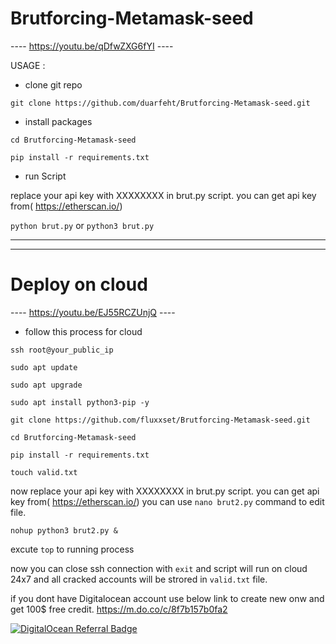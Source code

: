 # Brutforcing-Metamask-seed

---- https://youtu.be/qDfwZXG6fYI ----

USAGE : 

- clone git repo

`git clone https://github.com/duarfeht/Brutforcing-Metamask-seed.git`

- install packages

`cd Brutforcing-Metamask-seed`

`pip install -r requirements.txt`

- run Script

replace your api key with XXXXXXXX in brut.py script. you can get api key from( https://etherscan.io/)

`python brut.py` or `python3 brut.py`

--------------------------------------------------------------
-------------------------------------------------------------

# Deploy on cloud

---- https://youtu.be/EJ55RCZUnjQ ----

- follow this process for cloud 

`ssh root@your_public_ip`

`sudo apt update`

`sudo apt upgrade`

`sudo apt install python3-pip -y`

`git clone https://github.com/fluxxset/Brutforcing-Metamask-seed.git`

`cd Brutforcing-Metamask-seed`

`pip install -r requirements.txt`

`touch valid.txt`

now replace your api key with XXXXXXXX in brut.py script. you can get api key from( https://etherscan.io/)
you can use `nano brut2.py` command to edit file.

`nohup python3 brut2.py &`

excute `top` to running process

now you can close ssh connection with `exit` and script will run on cloud 24x7 and all cracked accounts will be strored in `valid.txt` file.

if you dont have Digitalocean account use below link to create new onw and get 100$ free credit.
https://m.do.co/c/8f7b157b0fa2

<a href="https://www.digitalocean.com/?refcode=8f7b157b0fa2&utm_campaign=Referral_Invite&utm_medium=Referral_Program&utm_source=badge"><img src="https://web-platforms.sfo2.cdn.digitaloceanspaces.com/WWW/Badge%201.svg" alt="DigitalOcean Referral Badge" /></a>



